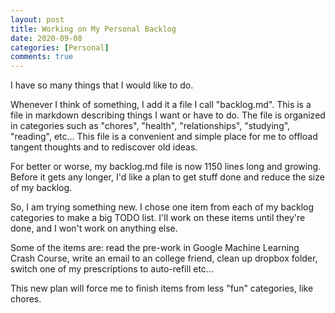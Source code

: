 ```yaml
---
layout: post
title: Working on My Personal Backlog
date: 2020-09-08
categories: [Personal]
comments: true
---
```

I have so many things that I would like to do.

Whenever I think of something, I add it a file I call "backlog.md". This is a file in markdown describing things I want or have to do. The file is organized in categories such as "chores", "health", "relationships", "studying", "reading", etc...  This file is a convenient and simple place for me to offload tangent thoughts and to rediscover old ideas.

For better or worse, my backlog.md file is now 1150 lines long and growing. Before it gets any longer, I'd like a plan to get stuff done and reduce the size of my backlog.

So, I am trying something new. I chose one item from each of my backlog categories to make a big TODO list. I'll work on these items until they're done, and I won't work on anything else.

Some of the items are: read the pre-work in Google Machine Learning Crash Course, write an email to an college friend, clean up dropbox folder, switch one of my prescriptions to auto-refill etc... 

This new plan will force me to finish items from less "fun" categories, like chores. 